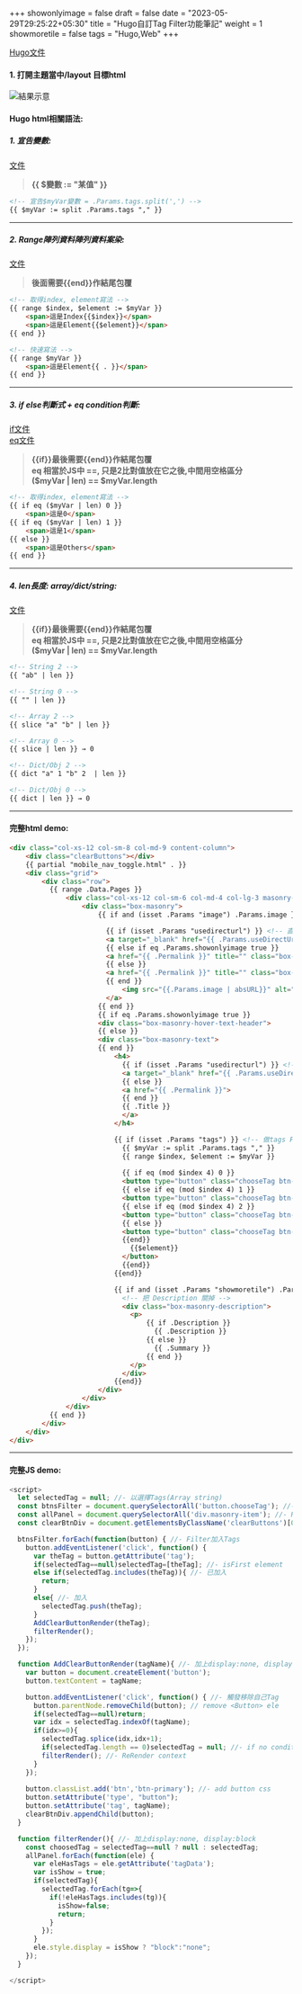 +++
showonlyimage = false
draft = false
date = "2023-05-29T29:25:22+05:30"
title = "Hugo自訂Tag Filter功能筆記"
weight = 1
showmoretile = false
tags = "Hugo,Web"
+++


[Hugo文件](https://gohugo.io/documentation/)  

#### 1. 打開主題當中/layout 目標html
![結果示意][1]

#### Hugo html相關語法:
##### 1. 宣告變數:
[文件](https://gohugo.io/templates/introduction/#example-2-declaring-a-variable-name-for-an-array-elements-value)  
> **{{ $變數 := "某值" }}**  
```html
<!-- 宣告$myVar變數 = .Params.tags.split(',') -->
{{ $myVar := split .Params.tags "," }}
```  
* * *  
  
##### 2. Range陣列資料陣列資料案染:  
[文件](https://gohugo.io/functions/range/)  
> **後面需要{{end}}作結尾包覆**  
```html
<!-- 取得index, element寫法 -->
{{ range $index, $element := $myVar }}
    <span>這是Index{{$index}}</span>
    <span>這是Element{{$element}}</span>
{{ end }}

<!-- 快速寫法 -->
{{ range $myVar }}
    <span>這是Element{{ . }}</span>
{{ end }}
```  
* * *  

##### 3. if else判斷式 + eq condition判斷:
[if文件](https://gohugo.io/templates/introduction/#example-3-if)  
[eq文件](https://gohugo.io/functions/eq/)  
> **{{if}}最後需要{{end}}作結尾包覆**  
> **eq 相當於JS中 ==, 只是2比對值放在它之後,中間用空格區分**  
> **($myVar | len) == $myVar.length**  
```html
<!-- 取得index, element寫法 -->
{{ if eq ($myVar | len) 0 }}
    <span>這是0</span>   
{{ if eq ($myVar | len) 1 }}
    <span>這是1</span>   
{{ else }}
    <span>這是Others</span>
{{ end }}
```  
* * *  

##### 4. len長度: array/dict/string:  
[文件](https://gohugo.io/functions/len/)
> **{{if}}最後需要{{end}}作結尾包覆**  
> **eq 相當於JS中 ==, 只是2比對值放在它之後,中間用空格區分**  
> **($myVar | len) == $myVar.length**  
```html
<!-- String 2 -->
{{ "ab" | len }}

<!-- String 0 -->
{{ "" | len }}

<!-- Array 2 -->
{{ slice "a" "b" | len }}

<!-- Array 0 -->
{{ slice | len }} → 0

<!-- Dict/Obj 2 -->
{{ dict "a" 1 "b" 2  | len }}

<!-- Dict/Obj 0 -->
{{ dict | len }} → 0
```  

* * *  
#### 完整html demo:  
```html
<div class="col-xs-12 col-sm-8 col-md-9 content-column">
    <div class="clearButtons"></div>
    {{ partial "mobile_nav_toggle.html" . }}
    <div class="grid">
        <div class="row">
          {{ range .Data.Pages }}
              <div class="col-xs-12 col-sm-6 col-md-4 col-lg-3 masonry-item" tagData="{{.Params.tags}}">
                  <div class="box-masonry">
                      {{ if and (isset .Params "image") .Params.image }}

                        {{ if (isset .Params "usedirecturl") }} <!-- 直接倒到外部WebSite -->
                        <a target="_blank" href="{{ .Params.useDirectUrl }}" title="" class="box-masonry-image with-hover-overlay">
                        {{ else if eq .Params.showonlyimage true }}
                        <a href="{{ .Permalink }}" title="" class="box-masonry-image with-hover-overlay">
                        {{ else }}
                        <a href="{{ .Permalink }}" title="" class="box-masonry-image with-hover-overlay with-hover-icon">
                        {{ end }}
                            <img src="{{.Params.image | absURL}}" alt="" class="img-responsive">
                        </a>
                      {{ end }}
                      {{ if eq .Params.showonlyimage true }}
                      <div class="box-masonry-hover-text-header">
                      {{ else }}
                      <div class="box-masonry-text">
                      {{ end }}
                          <h4>
                            {{ if (isset .Params "usedirecturl") }} <!-- 直接倒到外部WebSite -->
                            <a target="_blank" href="{{ .Params.useDirectUrl }}">
                            {{ else }}
                            <a href="{{ .Permalink }}">
                            {{ end }}
                            {{ .Title }}
                            </a>
                          </h4>

                          {{ if (isset .Params "tags") }} <!-- 做tags Filter功能 -->
                            {{ $myVar := split .Params.tags "," }}
                            {{ range $index, $element := $myVar }}
                            
                            {{ if eq (mod $index 4) 0 }}
                            <button type="button" class="chooseTag btn-sm btn btn-info" style="margin-top: 8px ;" tag="{{ $element }}">
                            {{ else if eq (mod $index 4) 1 }}
                            <button type="button" class="chooseTag btn-sm btn btn-primary" style="margin-top: 8px ;" tag="{{ $element }}">
                            {{ else if eq (mod $index 4) 2 }}
                            <button type="button" class="chooseTag btn-sm btn btn-warning" style="margin-top: 8px ;" tag="{{ $element }}">
                            {{ else }}
                            <button type="button" class="chooseTag btn-sm btn btn-secondary" style="margin-top: 8px ;" tag="{{ $element }}">
                            {{end}}
                              {{$element}}
                            </button>
                            {{end}}
                          {{end}}

                          {{ if and (isset .Params "showmoretile") .Params.showmoretile }}
                            <!-- 把 Description 關掉 -->
                            <div class="box-masonry-description">
                              <p>
                                  {{ if .Description }}
                                    {{ .Description }}
                                  {{ else }}
                                    {{ .Summary }}
                                  {{ end }}
                              </p>
                            </div>
                          {{end}}
                      </div>
                  </div>
              </div>
          {{ end }}
        </div>
    </div>
</div>
```

* * *  
#### 完整JS demo:  
```js
<script>
  let selectedTag = null; //- 以選擇Tags(Array string)
  const btnsFilter = document.querySelectorAll('button.chooseTag'); //- Tag Button ele
  const allPanel = document.querySelectorAll('div.masonry-item'); //- Render Context
  const clearBtnDiv = document.getElementsByClassName('clearButtons')[0]; //- clear Tag button area

  btnsFilter.forEach(function(button) { //- Filter加入Tags
    button.addEventListener('click', function() {
      var theTag = button.getAttribute('tag');
      if(selectedTag==null)selectedTag=[theTag]; //- isFirst element
      else if(selectedTag.includes(theTag)){ //- 已加入
        return;
      }
      else{ //- 加入
        selectedTag.push(theTag);
      }
      AddClearButtonRender(theTag);
      filterRender();
    });
  });

  function AddClearButtonRender(tagName){ //- 加上display:none, display:block
    var button = document.createElement('button');
    button.textContent = tagName;

    button.addEventListener('click', function() { //- 觸發移除自己Tag
      button.parentNode.removeChild(button); // remove <Button> ele
      if(selectedTag==null)return;
      var idx = selectedTag.indexOf(tagName);
      if(idx>=0){
        selectedTag.splice(idx,idx+1);
        if(selectedTag.length == 0)selectedTag = null; //- if no conditions
        filterRender(); //- ReRender context
      }
    });
    
    button.classList.add('btn','btn-primary'); //- add button css
    button.setAttribute('type', "button");
    button.setAttribute('tag', tagName);
    clearBtnDiv.appendChild(button);
  }

  function filterRender(){ //- 加上display:none, display:block
    const choosedTag = selectedTag==null ? null : selectedTag;
    allPanel.forEach(function(ele) {
      var eleHasTags = ele.getAttribute('tagData');
      var isShow = true;
      if(selectedTag){
        selectedTag.forEach(tg=>{
          if(!eleHasTags.includes(tg)){
            isShow=false;
            return;
          }
        });
      }
      ele.style.display = isShow ? "block":"none";
    });
  }

</script>
```  

[1]: /img/blog/HugoPortofolio.JPG
